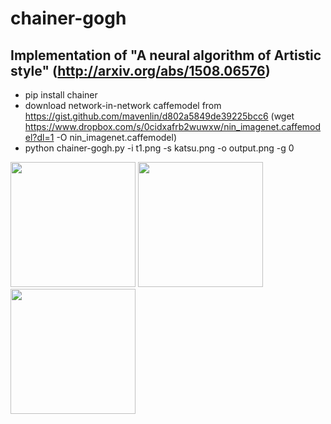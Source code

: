 # chainer-gogh

## Implementation of "A neural algorithm of Artistic style" (http://arxiv.org/abs/1508.06576)

- pip install chainer
- download network-in-network caffemodel from  https://gist.github.com/mavenlin/d802a5849de39225bcc6  (wget https://www.dropbox.com/s/0cidxafrb2wuwxw/nin_imagenet.caffemodel?dl=1 -O nin_imagenet.caffemodel)
- python chainer-gogh.py -i t1.png -s katsu.png -o output.png -g 0

<img src="https://raw.githubusercontent.com/mattya/chainer-gogh/master/sample_images/cat.png" height="200px">


<img src="https://raw.githubusercontent.com/mattya/chainer-gogh/master/sample_images/style_0.png" height="200px">
<img src="https://raw.githubusercontent.com/mattya/chainer-gogh/master/sample_images/im0.png" height="200px">
